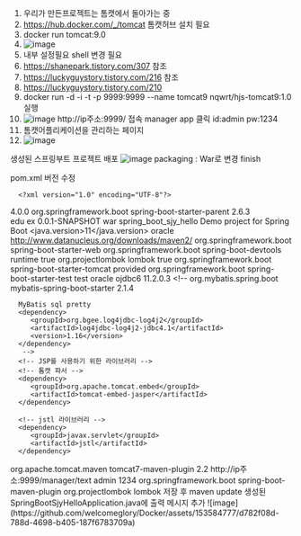 1. 우리가 만든프로젝트는 톰캣에서 돌아가는 중
2. https://hub.docker.com/_/tomcat 톰캣허브 설치 필요
3. docker run tomcat:9.0
4. ![image](https://github.com/welcomeglory/Docker/assets/153584777/315f6fe6-fd07-4831-b2ef-73a5cf67cd87)
5. 내부 설정필요 shell 변경 필요
6. https://shanepark.tistory.com/307 참조
7. https://luckyguystory.tistory.com/216 참조
8. https://luckyguystory.tistory.com/210
9. docker run -d -i -t -p 9999:9999 --name tomcat9 nqwrt/hjs-tomcat9:1.0 실행
10. ![image](https://github.com/welcomeglory/Docker/assets/153584777/f6ca8bf2-8def-419b-89a3-828cf163c3c4)
http://ip주소:9999/ 접속
manager app 클릭
id:admin
pw:1234
12. 톰캣어플리케이션을 관리하는 페이지
13. ![image](https://github.com/welcomeglory/Docker/assets/153584777/f0ef5b28-4feb-4c5d-bf0b-9053679aea82)

생성된 스프링부트 프로젝트 배포
![image](https://github.com/welcomeglory/Docker/assets/153584777/1b941fb9-475d-486d-aaf4-edd0e3a85bd4)
packaging : War로 변경 
finish

pom.xml 버전 수정

      <?xml version="1.0" encoding="UTF-8"?>
  <project xmlns="http://maven.apache.org/POM/4.0.0" xmlns:xsi="http://www.w3.org/2001/XMLSchema-instance"
	  xsi:schemaLocation="http://maven.apache.org/POM/4.0.0 https://maven.apache.org/xsd/maven-4.0.0.xsd">
	<modelVersion>4.0.0</modelVersion>
	<parent>
		<groupId>org.springframework.boot</groupId>
		<artifactId>spring-boot-starter-parent</artifactId>
		<version>2.6.3</version>
		<relativePath/> <!-- lookup parent from repository -->
	</parent>	
	<groupId>edu</groupId>
	<artifactId>ex</artifactId>
	<version>0.0.1-SNAPSHOT</version>
	<packaging>war</packaging>
	<name>spring_boot_sjy_hello</name>
	<description>Demo project for Spring Boot</description>	
	<properties>
		<java.version>11</java.version>
	</properties>
  <repositories>
      <repository>
         <id>oracle</id>
         <url>http://www.datanucleus.org/downloads/maven2/</url>
      </repository>
   </repositories>
   <dependencies>
      <dependency>
         <groupId>org.springframework.boot</groupId>
         <artifactId>spring-boot-starter-web</artifactId>
      </dependency>
      <!-- spring-boot-devtools는 클래스 수정시 웹서버를 재시작하여 결과를 바로 반영 -->
      <dependency>
         <groupId>org.springframework.boot</groupId>
         <artifactId>spring-boot-devtools</artifactId>
         <scope>runtime</scope>
         <optional>true</optional>
      </dependency>
      <dependency>
         <groupId>org.projectlombok</groupId>
         <artifactId>lombok</artifactId>
         <optional>true</optional>
      </dependency>
      <dependency>
         <groupId>org.springframework.boot</groupId>
         <artifactId>spring-boot-starter-tomcat</artifactId>
         <scope>provided</scope>
      </dependency>
      <dependency>
         <groupId>org.springframework.boot</groupId>
         <artifactId>spring-boot-starter-test</artifactId>
         <scope>test</scope>
      </dependency>
      <!-- 오라클 JDBC 드라이버 -->
      <dependency>
          <groupId>oracle</groupId>
          <artifactId>ojdbc6</artifactId>
          <version>11.2.0.3</version>
      </dependency>
      <!-- MyBatis 라이브러리 -->
      <!--       <dependency>
         <groupId>org.mybatis.spring.boot</groupId>
         <artifactId>mybatis-spring-boot-starter</artifactId>
         <version>2.1.4</version>
      </dependency>

      MyBatis sql pretty
      <dependency>
         <groupId>org.bgee.log4jdbc-log4j2</groupId>
         <artifactId>log4jdbc-log4j2-jdbc4.1</artifactId>
         <version>1.16</version>
      </dependency>
       -->
      <!-- JSP를 사용하기 위한 라이브러리 -->
      <!-- 톰캣 파서 -->
      <dependency>
         <groupId>org.apache.tomcat.embed</groupId>
         <artifactId>tomcat-embed-jasper</artifactId>
      </dependency>

      <!-- jstl 라이브러리 -->
      <dependency>
         <groupId>javax.servlet</groupId>
         <artifactId>jstl</artifactId>
      </dependency>
   </dependencies>

   <build>
      <plugins>
         <plugin>
            <groupId>org.apache.tomcat.maven</groupId>
            <artifactId>tomcat7-maven-plugin</artifactId>
            <version>2.2</version>
            <configuration>
               <url>http://ip주소:9999/manager/text</url>
               <username>admin</username>
               <password>1234</password>
            </configuration>
         </plugin>
         <!-- cmd에 입력 ( 배포 ) : mvnw.cmd tomcat7:redeploy -->
         <plugin>
            <groupId>org.springframework.boot</groupId>
            <artifactId>spring-boot-maven-plugin</artifactId>
            <configuration>
               <excludes>
                  <exclude>
                     <groupId>org.projectlombok</groupId>
                     <artifactId>lombok</artifactId>
                  </exclude>
               </excludes>
            </configuration>
         </plugin>
      </plugins>
   </build>
  </project>
저장 후 maven update
생성된 SpringBootSjyHelloApplication.java에 출력 메시지 추가
![image](https://github.com/welcomeglory/Docker/assets/153584777/d782f08d-788d-4698-b405-187f6783709a)






